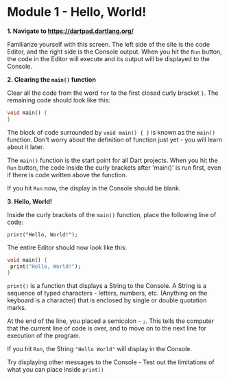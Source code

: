 # Module 1 - Hello, World!

**1. Navigate to https://dartpad.dartlang.org/**
  
  Familiarize yourself with this screen. The left side of the site is the code Editor, and the right side is the Console output. 
  When you hit the `Run` button, the code in the Editor will execute and its output will be displayed to the Console.
  
 **2. Clearing the `main()` function**
 
   Clear all the code from the word `for` to the first closed curly bracket `}`. 
   The remaining code should look like this:
    
   ```dart
   void main() { 
   }
   ```
    
   The block of code surrounded by `void main() { }` is known as the `main()` function. 
   Don't worry about the definition of function just yet - you will learn about it later.
    
   The `main()` function is the start point for all Dart projects. When you hit the `Run` button, the code inside 
   the curly brackets after 'main()' is run first, even if there is code written above the function.
    
   If you hit `Run` now, the display in the Console should be blank.
    
 **3. Hello, World!**
   
   Inside the curly brackets of the `main()` function, place the following line of code:
   
   `print("Hello, World!");`
   
   The entire Editor should now look like this:
   
   ```dart
   void main() {
    print("Hello, World!");
   }
   ```
   
   `print()` is a function that displays a String to the Console.
   A String is a sequence of typed characters - letters, numbers, etc. (Anything on the keyboard is a character) that is enclosed by
   single or double quotation marks.
   
   At the end of the line, you placed a semicolon - `;`. 
   This tells the computer that the current line of code is over, and to move on to the next line for execution of the program.
   
   If you hit `Run`, the String `"Hello World"` will display in the Console.
   
   Try displaying other messages to the Console - Test out the limitations of what you can place inside `print()`
